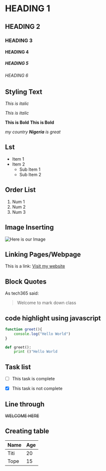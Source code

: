 # HEADING 1
## HEADING 2
### HEADING 3
#### HEADING 4
##### HEADING 5
###### HEADING 6

## Styling Text

*This is italic*

_This is italic_

**This is Bold**
__This is Bold__

_my country **Nigeria** is great_


## Lst

* Item 1
* Item 2
    * Sub Item 1
    * Sub Item 2


## Order List
 1. Num 1
 2. Num 2
 3. Num 3



## Image Inserting

![Here is our Image](img/zenith1.png)


## Linking Pages/Webpage

This is a link: [Visit my website](https://google.com)



## Block Quotes
As tech365 said:
>Welcome to mark down class


## code highlight using javascript

```javascript
function greet(){
    console.log("Hello World")
}

```

```python
def greet():
    print ()"Hello World

```


## Task list

- [ ] This task is complete

- [x] This task is not complete


## Line through
~~WELCOME HERE~~

## Creating table
Name | Age
-----|-----
Titi |  20
Tope |  15
